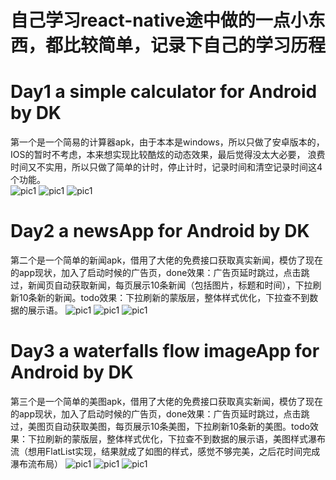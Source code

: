# 自己学习react-native途中做的一点小东西，都比较简单，记录下自己的学习历程
  
# Day1 a simple calculator for Android by DK
第一个是一个简易的计算器apk，由于本本是windows，所以只做了安卓版本的，IOS的暂时不考虑，本来想实现比较酷炫的动态效果，最后觉得没太大必要，
浪费时间又不实用，所以只做了简单的计时，停止计时，记录时间和清空记录时间这4个功能。  
![pic1](./simpleCalculatorImg/1.png)
![pic1](./simpleCalculatorImg/2.png)
![pic1](./simpleCalculatorImg/3.png)
  
# Day2 a newsApp for Android by DK
第二个是一个简单的新闻apk，借用了大佬的免费接口获取真实新闻，模仿了现在的app现状，加入了启动时候的广告页，done效果：广告页延时跳过，点击跳过，新闻页自动获取新闻，每页展示10条新闻（包括图片，标题和时间），下拉刷新10条新的新闻。todo效果：下拉刷新的蒙版层，整体样式优化，下拉查不到数据的展示语。
![pic1](./newsAppImg/1.png)
![pic1](./newsAppImg/2.png)
![pic1](./newsAppImg/3.png)
  
# Day3 a waterfalls flow imageApp for Android by DK
第三个是一个简单的美图apk，借用了大佬的免费接口获取真实新闻，模仿了现在的app现状，加入了启动时候的广告页，done效果：广告页延时跳过，点击跳过，美图页自动获取美图，每页展示10条美图，下拉刷新10条新的美图。todo效果：下拉刷新的蒙版层，整体样式优化，下拉查不到数据的展示语，美图样式瀑布流（想用FlatList实现，结果就成了如图的样式，感觉不够完美，之后花时间完成瀑布流布局）
![pic1](./imageAppImg/1.png)
![pic1](./imageAppImg/2.png)
![pic1](./imageAppImg/3.png)
